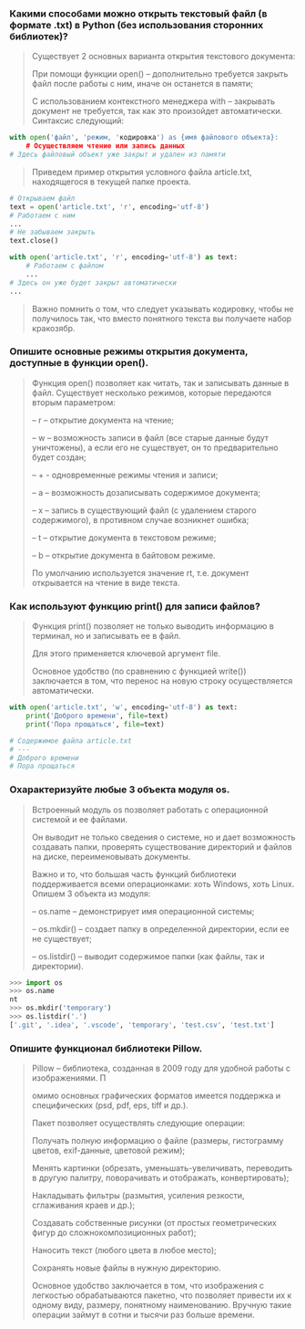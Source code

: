 ### Какими способами можно открыть текстовый файл (в формате .txt) в Python (без использования сторонних библиотек)?

> Существует 2 основных варианта открытия текстового документа:
> 
> При помощи функции open() – дополнительно требуется закрыть файл после работы с ним, иначе он останется в памяти;
> 
> С использованием контекстного менеджера with – закрывать документ не требуется, так как это произойдет автоматически. Синтаксис следующий:

```python
with open('файл', 'режим, 'кодировка') as {имя файлового объекта}:
    # Осуществляем чтение или запись данных
# Здесь файловый объект уже закрыт и удален из памяти
```

> Приведем пример открытия условного файла article.txt, находящегося в текущей папке проекта.

```python
# Открываем файл
text = open('article.txt', 'r', encoding='utf-8')
# Работаем с ним
...
# Не забываем закрыть
text.close()
```

```python
with open('article.txt', 'r', encoding='utf-8') as text:
    # Работаем с файлом
    ...
# Здесь он уже будет закрыт автоматически
...
```

> Важно помнить о том, что следует указывать кодировку, чтобы не получилось так, что вместо понятного текста вы получаете набор кракозябр.

### Опишите основные режимы открытия документа, доступные в функции open().

> Функция open() позволяет как читать, так и записывать данные в файл. Существует несколько режимов, которые передаются вторым параметром:
> 
> – r – открытие документа на чтение;
> 
> – w – возможность записи в файл (все старые данные будут уничтожены), а если его не существует, он то предварительно будет создан;
> 
> – + - одновременные режимы чтения и записи;
> 
> – a – возможность дозаписывать содержимое документа;
> 
> – x – запись в существующий файл (с удалением старого содержимого), в противном случае возникнет ошибка;
> 
> – t – открытие документа в текстовом режиме;
> 
> – b – открытие документа в байтовом режиме.
> 
> По умолчанию используется значение rt, т.е. документ открывается на чтение в виде текста.

### Как используют функцию print() для записи файлов?

> Функция print() позволяет не только выводить информацию в терминал, но и записывать ее в файл. 
> 
> Для этого применяется ключевой аргумент file. 
> 
> Основное удобство (по сравнению с функцией write()) заключается в том, что перенос на новую строку осуществляется автоматически.

```python
with open('article.txt', 'w', encoding='utf-8') as text:
    print('Доброго времени', file=text)
    print('Пора прощаться', file=text)

# Содержимое файла article.txt
# ---
# Доброго времени
# Пора прощаться
```

### Охарактеризуйте любые 3 объекта модуля os.
> Встроенный модуль os позволяет работать с операционной системой и ее файлами. 
> 
> Он выводит не только сведения о системе, но и дает возможность создавать папки, проверять существование директорий и файлов на диске, переименовывать документы. 
> 
> Важно и то, что большая часть функций библиотеки поддерживается всеми операционками: хоть Windows, хоть Linux. Опишем 3 объекта из модуля:
> 
> – os.name – демонстрирует имя операционной системы;
> 
> – os.mkdir() – создает папку в определенной директории, если ее не существует;
> 
> – os.listdir() – выводит содержимое папки (как файлы, так и директории).

```python
>>> import os
>>> os.name
nt
>>> os.mkdir('temporary')
>>> os.listdir('.')
['.git', '.idea', '.vscode', 'temporary', 'test.csv', 'test.txt']
```

### Опишите функционал библиотеки Pillow.
> Pillow – библиотека, созданная в 2009 году для удобной работы с изображениями. П
> 
> омимо основных графических форматов имеется поддержка и специфических (psd, pdf, eps, tiff и др.).
> 
> Пакет позволяет осуществлять следующие операции:
> 
> Получать полную информацию о файле (размеры, гистограмму цветов, exif-данные, цветовой режим);
> 
> Менять картинки (обрезать, уменьшать-увеличивать, переводить в другую палитру, поворачивать и отображать, конвертировать);
> 
> Накладывать фильтры (размытия, усиления резкости, сглаживания краев и др.);
> 
> Создавать собственные рисунки (от простых геометрических фигур до сложнокомпозиционных работ);
> 
> Наносить текст (любого цвета в любое место);
> 
> Сохранять новые файлы в нужную директорию.
> 
> Основное удобство заключается в том, что изображения с легкостью обрабатываются пакетно, что позволяет привести их к одному виду, размеру, понятному наименованию. Вручную такие операции займут в сотни и тысячи раз больше времени.
